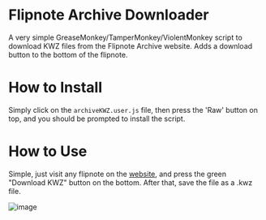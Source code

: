 # Flipnote Archive Downloader
A very simple GreaseMonkey/TamperMonkey/ViolentMonkey script to download KWZ files from the Flipnote Archive website. Adds a download button to the bottom of the flipnote.

# How to Install
Simply click on the `archiveKWZ.user.js` file, then press the 'Raw' button on top, and you should be prompted to install the script.

# How to Use
Simple, just visit any flipnote on the [website](https://archive.sudomemo.net/), and press the green "Download KWZ" button on the bottom. After that, save the file as a .kwz file.

![image](https://user-images.githubusercontent.com/83364207/226133528-7604ad50-300e-4e44-b13b-99be3fc03f52.png)
